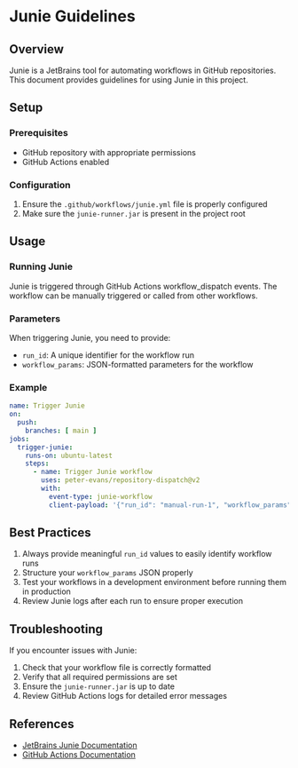 # Junie Guidelines

## Overview
Junie is a JetBrains tool for automating workflows in GitHub repositories. This document provides guidelines for using Junie in this project.

## Setup

### Prerequisites
- GitHub repository with appropriate permissions
- GitHub Actions enabled

### Configuration
1. Ensure the `.github/workflows/junie.yml` file is properly configured
2. Make sure the `junie-runner.jar` is present in the project root

## Usage

### Running Junie
Junie is triggered through GitHub Actions workflow_dispatch events. The workflow can be manually triggered or called from other workflows.

### Parameters
When triggering Junie, you need to provide:
- `run_id`: A unique identifier for the workflow run
- `workflow_params`: JSON-formatted parameters for the workflow

### Example
```yaml
name: Trigger Junie
on:
  push:
    branches: [ main ]
jobs:
  trigger-junie:
    runs-on: ubuntu-latest
    steps:
      - name: Trigger Junie workflow
        uses: peter-evans/repository-dispatch@v2
        with:
          event-type: junie-workflow
          client-payload: '{"run_id": "manual-run-1", "workflow_params": "{\"param1\": \"value1\"}"}'
```

## Best Practices
1. Always provide meaningful `run_id` values to easily identify workflow runs
2. Structure your `workflow_params` JSON properly
3. Test your workflows in a development environment before running them in production
4. Review Junie logs after each run to ensure proper execution

## Troubleshooting
If you encounter issues with Junie:
1. Check that your workflow file is correctly formatted
2. Verify that all required permissions are set
3. Ensure the `junie-runner.jar` is up to date
4. Review GitHub Actions logs for detailed error messages

## References
- [JetBrains Junie Documentation](https://github.com/jetbrains-junie)
- [GitHub Actions Documentation](https://docs.github.com/en/actions)